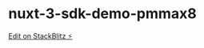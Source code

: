 # nuxt-3-sdk-demo-pmmax8

[Edit on StackBlitz ⚡️](https://stackblitz.com/edit/nuxt-3-sdk-demo-pmmax8)